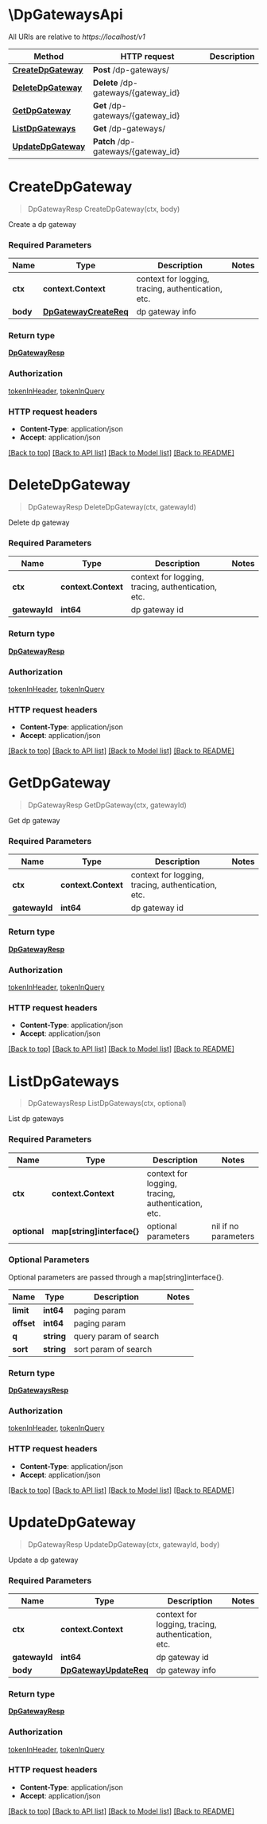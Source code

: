 # \DpGatewaysApi

All URIs are relative to *https://localhost/v1*

Method | HTTP request | Description
------------- | ------------- | -------------
[**CreateDpGateway**](DpGatewaysApi.md#CreateDpGateway) | **Post** /dp-gateways/ | 
[**DeleteDpGateway**](DpGatewaysApi.md#DeleteDpGateway) | **Delete** /dp-gateways/{gateway_id} | 
[**GetDpGateway**](DpGatewaysApi.md#GetDpGateway) | **Get** /dp-gateways/{gateway_id} | 
[**ListDpGateways**](DpGatewaysApi.md#ListDpGateways) | **Get** /dp-gateways/ | 
[**UpdateDpGateway**](DpGatewaysApi.md#UpdateDpGateway) | **Patch** /dp-gateways/{gateway_id} | 


# **CreateDpGateway**
> DpGatewayResp CreateDpGateway(ctx, body)


Create a dp gateway

### Required Parameters

Name | Type | Description  | Notes
------------- | ------------- | ------------- | -------------
 **ctx** | **context.Context** | context for logging, tracing, authentication, etc.
  **body** | [**DpGatewayCreateReq**](DpGatewayCreateReq.md)| dp gateway info | 

### Return type

[**DpGatewayResp**](DpGatewayResp.md)

### Authorization

[tokenInHeader](../README.md#tokenInHeader), [tokenInQuery](../README.md#tokenInQuery)

### HTTP request headers

 - **Content-Type**: application/json
 - **Accept**: application/json

[[Back to top]](#) [[Back to API list]](../README.md#documentation-for-api-endpoints) [[Back to Model list]](../README.md#documentation-for-models) [[Back to README]](../README.md)

# **DeleteDpGateway**
> DpGatewayResp DeleteDpGateway(ctx, gatewayId)


Delete dp gateway

### Required Parameters

Name | Type | Description  | Notes
------------- | ------------- | ------------- | -------------
 **ctx** | **context.Context** | context for logging, tracing, authentication, etc.
  **gatewayId** | **int64**| dp gateway id | 

### Return type

[**DpGatewayResp**](DpGatewayResp.md)

### Authorization

[tokenInHeader](../README.md#tokenInHeader), [tokenInQuery](../README.md#tokenInQuery)

### HTTP request headers

 - **Content-Type**: application/json
 - **Accept**: application/json

[[Back to top]](#) [[Back to API list]](../README.md#documentation-for-api-endpoints) [[Back to Model list]](../README.md#documentation-for-models) [[Back to README]](../README.md)

# **GetDpGateway**
> DpGatewayResp GetDpGateway(ctx, gatewayId)


Get dp gateway

### Required Parameters

Name | Type | Description  | Notes
------------- | ------------- | ------------- | -------------
 **ctx** | **context.Context** | context for logging, tracing, authentication, etc.
  **gatewayId** | **int64**| dp gateway id | 

### Return type

[**DpGatewayResp**](DpGatewayResp.md)

### Authorization

[tokenInHeader](../README.md#tokenInHeader), [tokenInQuery](../README.md#tokenInQuery)

### HTTP request headers

 - **Content-Type**: application/json
 - **Accept**: application/json

[[Back to top]](#) [[Back to API list]](../README.md#documentation-for-api-endpoints) [[Back to Model list]](../README.md#documentation-for-models) [[Back to README]](../README.md)

# **ListDpGateways**
> DpGatewaysResp ListDpGateways(ctx, optional)


List dp gateways

### Required Parameters

Name | Type | Description  | Notes
------------- | ------------- | ------------- | -------------
 **ctx** | **context.Context** | context for logging, tracing, authentication, etc.
 **optional** | **map[string]interface{}** | optional parameters | nil if no parameters

### Optional Parameters
Optional parameters are passed through a map[string]interface{}.

Name | Type | Description  | Notes
------------- | ------------- | ------------- | -------------
 **limit** | **int64**| paging param | 
 **offset** | **int64**| paging param | 
 **q** | **string**| query param of search | 
 **sort** | **string**| sort param of search | 

### Return type

[**DpGatewaysResp**](DpGatewaysResp.md)

### Authorization

[tokenInHeader](../README.md#tokenInHeader), [tokenInQuery](../README.md#tokenInQuery)

### HTTP request headers

 - **Content-Type**: application/json
 - **Accept**: application/json

[[Back to top]](#) [[Back to API list]](../README.md#documentation-for-api-endpoints) [[Back to Model list]](../README.md#documentation-for-models) [[Back to README]](../README.md)

# **UpdateDpGateway**
> DpGatewayResp UpdateDpGateway(ctx, gatewayId, body)


Update a dp gateway

### Required Parameters

Name | Type | Description  | Notes
------------- | ------------- | ------------- | -------------
 **ctx** | **context.Context** | context for logging, tracing, authentication, etc.
  **gatewayId** | **int64**| dp gateway id | 
  **body** | [**DpGatewayUpdateReq**](DpGatewayUpdateReq.md)| dp gateway info | 

### Return type

[**DpGatewayResp**](DpGatewayResp.md)

### Authorization

[tokenInHeader](../README.md#tokenInHeader), [tokenInQuery](../README.md#tokenInQuery)

### HTTP request headers

 - **Content-Type**: application/json
 - **Accept**: application/json

[[Back to top]](#) [[Back to API list]](../README.md#documentation-for-api-endpoints) [[Back to Model list]](../README.md#documentation-for-models) [[Back to README]](../README.md)

